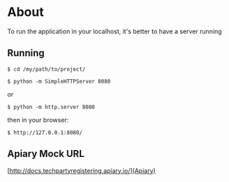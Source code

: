 # About

To run the application in your localhost, it's better to have a server running

## Running

    $ cd /my/path/to/project/

    $ python -m SimpleHTTPServer 8080

or 

    $ python -m http.server 8080

then in your browser:
    
    $ http://127.0.0.1:8080/


## Apiary Mock URL
[http://docs.techpartyregistering.apiary.io/](Apiary)
